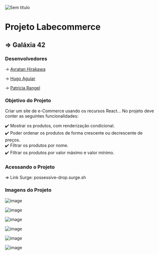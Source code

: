 ![Sem título](https://user-images.githubusercontent.com/86810734/135693933-1f3537e4-ae59-4a63-953b-ab82709179ee.png)

# Projeto Labecommerce
## => Galáxia 42

### Desenvolvedores

-> [Ayratan Hirakawa](https://github.com/Ayratan)

-> [Hugo Aguiar](https://github.com/hugoaguiar87)

-> [Patricia Rangel](https://github.com/PatriciaRGSacramento)


### Objetivo do Projeto

Criar um site de e-Commerce usando os recursos React... No projeto deve conter as seguintes funcionalidades:

✔️ Mostrar os produtos, com renderização condicional. <br>
✔️ Poder ordenar os produtos de forma crescente ou decrescente de preços. <br>
✔️ Filtrar os produtos por nome. <br>
✔️ Filtrar os produtos por valor máximo e valor mínimo.

### Acessando o Projeto

=> Link Surge: possessive-drop.surge.sh



### Imagens do Projeto

![image](https://user-images.githubusercontent.com/86965625/135784203-398e0800-f1f3-450a-a5d8-2a8baf5e6a00.png)

![image](https://user-images.githubusercontent.com/86965625/135784219-744c7e44-bb0c-42bf-9e3d-1692fcb712ef.png)

![image](https://user-images.githubusercontent.com/86965625/135784228-aa035e8f-4fec-458b-ad16-bd20f2aea4ce.png)

![image](https://user-images.githubusercontent.com/86965625/135784244-be079ad1-4929-42a1-8188-2bc9111087ee.png)

![image](https://user-images.githubusercontent.com/86965625/135784251-8ee71de1-3693-429f-b4f1-a01b40c36dbd.png)

![image](https://user-images.githubusercontent.com/86965625/135784276-c2122b35-8f53-40c7-a870-415c9c42ce15.png)







